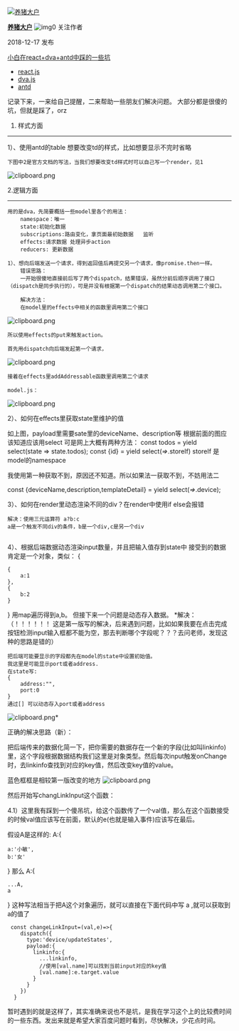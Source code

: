 [![养猪大户](https://avatar-static.segmentfault.com/187/753/1877532009-5bed73a17f3cd_big64)](https://segmentfault.com/u/erin20188)

[**养猪大户**](https://segmentfault.com/u/erin20188) ![img](https://static.segmentfault.com/v-5d2ffc9a/global/img/rp.svg)0 关注作者

2018-12-17 发布

[小白在react+dva+antd中踩的一些坑](https://segmentfault.com/a/1190000017404075)

-   [react.js](https://segmentfault.com/t/react.js/blogs)
-   [dva.js](https://segmentfault.com/t/dva.js/blogs)
-   [antd](https://segmentfault.com/t/antd/blogs)

记录下来，一来给自己提醒，二来帮助一些朋友们解决问题。
大部分都是很傻的坑，但就是踩了，orz

1.  样式方面

------

1）、使用antd的table 想要改变td的样式，比如想要显示不完时省略

```
下图中2是官方文档的写法，当我们想要改变td样式时可以自己写一个render，见1
```

![clipboard.png](https://segmentfault.com/img/bVblaML?w=765&h=645)

2.逻辑方面

------

```
用的是dva，先简要概括一些model里各个的用法：
    namespace：唯一
    state:初始化数据
    subscriptions:路由变化，拿页面最初始数据   监听
    effects:请求数据 处理异步action
    reducers: 更新数据
    
1）、想向后端发送一个请求，得到返回值后再提交另一个请求，像promise.then一样。
    错误思路：
    一开始很傻地直接前后写了两个dispatch，结果错误，虽然分前后顺序调用了接口（dispatch是同步执行的），可是并没有根据第一个dispatch的结果动态调用第二个接口。
    
    解决方法：
    在model里的effects中相关的函数里调用第二个接口

```

![clipboard.png](https://segmentfault.com/img/bVblbgb?w=894&h=728)

```
所以使用effects的put来触发action。

首先用dispatch向后端发起第一个请求，

```

![clipboard.png](https://segmentfault.com/img/bVblbqF?w=576&h=468)

```
接着在effects里addAddressable函数里调用第二个请求

model.js：

```

![clipboard.png](https://segmentfault.com/img/bVblbsL?w=1090&h=775)

2）、如何在effects里获取state里维护的值

如上图，payload里需要sate里的deviceName、description等
根据前面的图应该知道应该用select
可是网上大概有两种方法：
const todos = yield select(state => state.todos);
const {id} = yield select(_=>_.storeIf) storeIf 是model的namespace

我使用第一种获取不到，原因还不知道。所以如果法一获取不到，不妨用法二

const {deviceName,description,templateDetail} = yield select(_=>_.device);

3）、如何在render里动态渲染不同的div？在render中使用if else会报错

```
解决：使用三元运算符 a?b:c
a是一个触发不同div的条件，b是一个div,c是另一个div


```

4）、根据后端数据动态渲染input数量，并且把输入值存到state中
接受到的数据肯定是一个对象，类似：
{

```
{
    a:1
},
{
    b:2
}
```

}
用map遍历得到a,b。
但接下来一个问题是动态存入数据。
*解决： 
（！！！！！！
这是第一版写的解决，后来遇到问题，比如如果我要在点击完成按钮检测input输入框都不能为空，那去判断哪个字段呢？？？去问老师，发现这种的思路是错的）

```
把后端可能要显示的字段都先在model的state中设置初始值。
我这里是可能显示port或者address.
在state写:
{
    address:"",
    port:0
}
通过[] 可以动态存入port或者address
```

![clipboard.png](https://segmentfault.com/img/bVblbHN?w=1326&h=450)*

正确的解决思路（新）：

把后端传来的数据化简一下，把你需要的数据存在一个新的字段(比如叫linkinfo)里，这个字段根据数据结构我们这里是对象类型。然后每次input触发onChange时，去linkinfo查找到对应的key值，然后改变key值的value。

蓝色框框是相较第一版改变的地方
![clipboard.png](https://segmentfault.com/img/bVblKIp?w=967&h=582)

然后开始写changLinkInput这个函数：

4.1）这里我有踩到一个傻吊坑，给这个函数传了一个val值，那么在这个函数接受的时候val值应该写在前面，默认的e(也就是输入事件)应该写在最后。

假设A是这样的:
A:{

```
a:'小敏',
b:'女'
```

}
那么
A:{

```
...A,
a
```

}
这种写法相当于把A这个对象遍历，就可以直接在下面代码中写 a ,就可以获取到a的值了

```
 const changeLinkInput=(val,e)=>{
    dispatch({
      type:'device/updateStates',
      payload:{
        linkinfo:{
          ...linkinfo,
          //使用[val.name]可以找到当前input对应的key值
          [val.name]:e.target.value  
        }
      }
    })
  }
```

暂时遇到的就是这样了，其实准确来说也不是坑，是我在学习这个上的比较费时间的一些东西。发出来就是希望大家百度问题时看到，尽快解决，少花点时间。